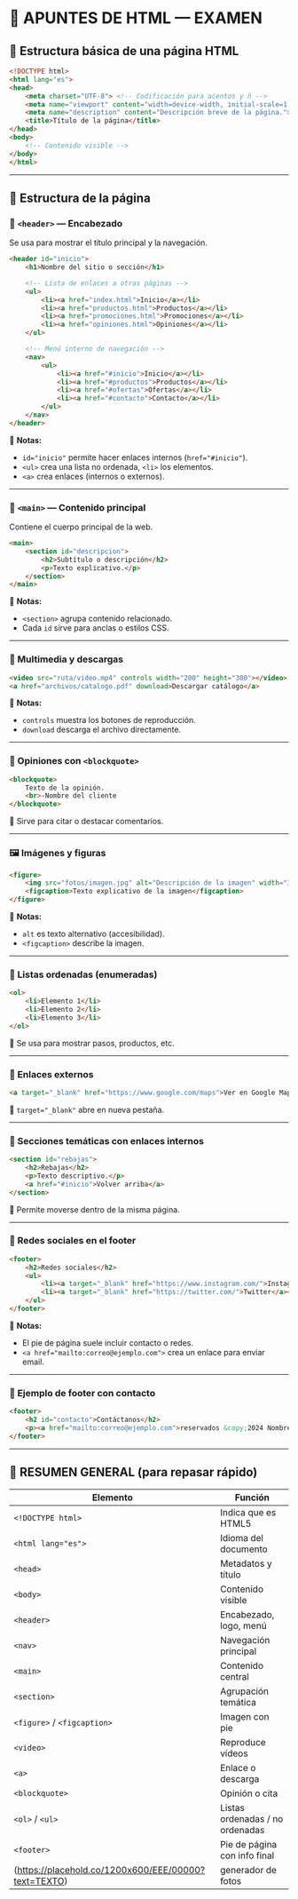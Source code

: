 # 🧠 APUNTES DE HTML — EXAMEN

## 🔹 Estructura básica de una página HTML
```html
<!DOCTYPE html> 
<html lang="es">
<head>
    <meta charset="UTF-8"> <!-- Codificación para acentos y ñ -->
    <meta name="viewport" content="width=device-width, initial-scale=1.0"> <!-- Ajusta la vista en móviles -->
    <meta name="description" content="Descripción breve de la página."> <!-- Descripción que aparece en buscadores -->
    <title>Título de la página</title>
</head>
<body>
    <!-- Contenido visible -->
</body>
</html>
```

---

## 🔹 Estructura de la página

### 🧭 `<header>` — Encabezado
Se usa para mostrar el título principal y la navegación.
```html
<header id="inicio">
    <h1>Nombre del sitio o sección</h1>

    <!-- Lista de enlaces a otras páginas -->
    <ul>
        <li><a href="index.html">Inicio</a></li>
        <li><a href="productos.html">Productos</a></li>
        <li><a href="promociones.html">Promociones</a></li>
        <li><a href="opiniones.html">Opiniones</a></li>
    </ul>

    <!-- Menú interno de navegación -->
    <nav>
        <ul>
            <li><a href="#inicio">Inicio</a></li>
            <li><a href="#productos">Productos</a></li>
            <li><a href="#ofertas">Ofertas</a></li>
            <li><a href="#contacto">Contacto</a></li>
        </ul>
    </nav>
</header>
```
📘 **Notas:**
- `id="inicio"` permite hacer enlaces internos (`href="#inicio"`).  
- `<ul>` crea una lista no ordenada, `<li>` los elementos.  
- `<a>` crea enlaces (internos o externos).

---

### 🧩 `<main>` — Contenido principal
Contiene el cuerpo principal de la web.
```html
<main>
    <section id="descripcion">
        <h2>Subtítulo o descripción</h2>
        <p>Texto explicativo.</p>
    </section>
</main>
```
📘 **Notas:**
- `<section>` agrupa contenido relacionado.
- Cada `id` sirve para anclas o estilos CSS.

---

### 🎥 Multimedia y descargas
```html
<video src="ruta/video.mp4" controls width="200" height="300"></video>
<a href="archivos/catalogo.pdf" download>Descargar catálogo</a>
```
📘 **Notas:**
- `controls` muestra los botones de reproducción.  
- `download` descarga el archivo directamente.

---

### 💬 Opiniones con `<blockquote>`
```html
<blockquote>
    Texto de la opinión.
    <br>-Nombre del cliente
</blockquote>
```
📘 Sirve para citar o destacar comentarios.

---

### 🖼️ Imágenes y figuras
```html
<figure>
    <img src="fotos/imagen.jpg" alt="Descripción de la imagen" width="300" height="200">
    <figcaption>Texto explicativo de la imagen</figcaption>
</figure>
```
📘 **Notas:**
- `alt` es texto alternativo (accesibilidad).
- `<figcaption>` describe la imagen.

---

### 🧾 Listas ordenadas (enumeradas)
```html
<ol>
    <li>Elemento 1</li>
    <li>Elemento 2</li>
    <li>Elemento 3</li>
</ol>
```
📘 Se usa para mostrar pasos, productos, etc.

---

### 📍 Enlaces externos
```html
<a target="_blank" href="https://www.google.com/maps">Ver en Google Maps</a>
```
📘 `target="_blank"` abre en nueva pestaña.

---

### 🧱 Secciones temáticas con enlaces internos
```html
<section id="rebajas">
    <h2>Rebajas</h2>
    <p>Texto descriptivo.</p>
    <a href="#inicio">Volver arriba</a>
</section>
```
📘 Permite moverse dentro de la misma página.

---

### 📱 Redes sociales en el footer
```html
<footer>
    <h2>Redes sociales</h2>
    <ul>
        <li><a target="_blank" href="https://www.instagram.com/">Instagram</a></li>
        <li><a target="_blank" href="https://twitter.com/">Twitter</a></li>
    </ul>
</footer>
```
📘 **Notas:**
- El pie de página suele incluir contacto o redes.  
- `<a href="mailto:correo@ejemplo.com">` crea un enlace para enviar email.

---

### 🧩 Ejemplo de footer con contacto
```html
<footer>
    <h2 id="contacto">Contáctanos</h2>
    <p><a href="mailto:correo@ejemplo.com">reservados &copy;2024 NombreEmpresa</a></p>
</footer>
```

---

## 🧭 RESUMEN GENERAL (para repasar rápido)
| Elemento | Función |
|-----------|----------|
| `<!DOCTYPE html>` | Indica que es HTML5 |
| `<html lang="es">` | Idioma del documento |
| `<head>` | Metadatos y título |
| `<body>` | Contenido visible |
| `<header>` | Encabezado, logo, menú |
| `<nav>` | Navegación principal |
| `<main>` | Contenido central |
| `<section>` | Agrupación temática |
| `<figure>` / `<figcaption>` | Imagen con pie |
| `<video>` | Reproduce vídeos |
| `<a>` | Enlace o descarga |
| `<blockquote>` | Opinión o cita |
| `<ol>` / `<ul>` | Listas ordenadas / no ordenadas |
| `<footer>` | Pie de página con info final |
| (https://placehold.co/1200x600/EEE/00000?text=TEXTO) | generador de fotos | |
